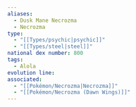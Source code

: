```yaml
---
aliases:
  - Dusk Mane Necrozma
  - Necrozma
type:
  - "[[Types/psychic|psychic]]"
  - "[[Types/steel|steel]]"
national dex number: 800
tags:
  - Alola
evolution line: 
associated:
  - "[[Pokémon/Necrozma|Necrozma]]"
  - "[[Pokémon/Necrozma (Dawn Wings)]]"
---
```

